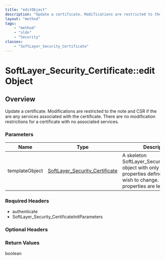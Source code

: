 ```yaml
---
title: "editObject"
description: "Update a certificate. Modifications are restricted to the note and CSR if the are any services associated with the certi... "
layout: "method"
tags:
    - "method"
    - "sldn"
    - "Security"
classes:
    - "SoftLayer_Security_Certificate"
---
```

# SoftLayer_Security_Certificate::editObject
## Overview 
Update a certificate. Modifications are restricted to the note and CSR if the are any services associated with the certificate. There are no modification restrictions for a certificate with no associated services. 

### Parameters 
|Name | Type | Description |
| --- | --- | --- |
|templateObject| <a href='/reference/datatypes/SoftLayer_Security_Certificate'>SoftLayer_Security_Certificate </a>| A skeleton SoftLayer_Security_Certificate object with only the properties defined that you wish to change. Unchanged properties are left alone.|


### Required Headers
* authenticate
* SoftLayer_Security_CertificateInitParameters

### Optional Headers

### Return Values
boolean

